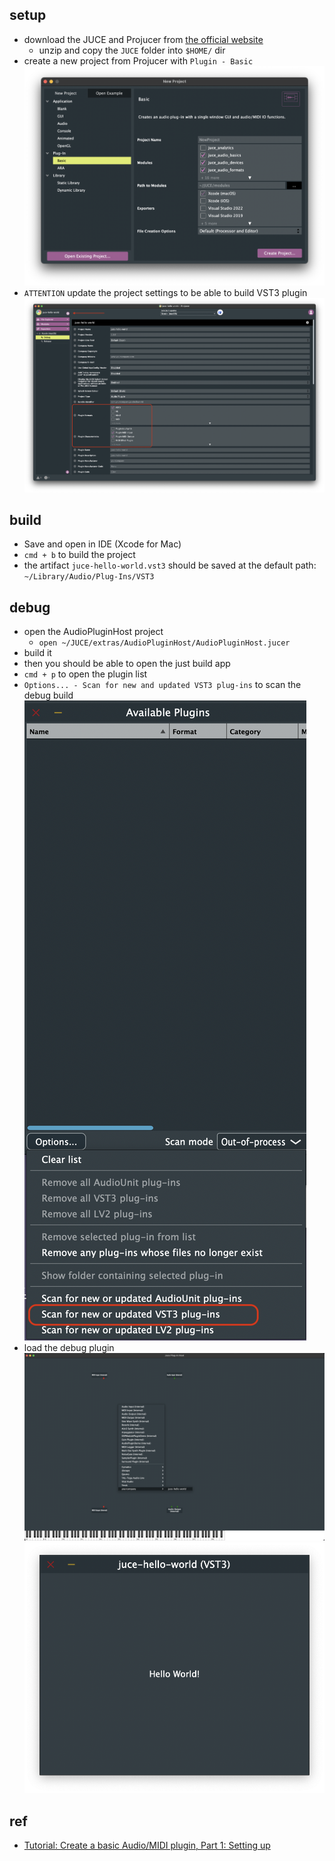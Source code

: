 ## setup

- download the JUCE and Projucer from [the official website](https://juce.com/download/)
  - unzip and copy the `JUCE` folder into `$HOME/` dir
- create a new project from Projucer with `Plugin - Basic`
  ![new project window](assets/new_project.png)
- `ATTENTION` update the project settings to be able to build VST3 plugin
  ![project settings](assets/project_setting.png)

## build

- Save and open in IDE (Xcode for Mac)
- `cmd + b` to build the project
- the artifact `juce-hello-world.vst3` should be saved at the default path: `~/Library/Audio/Plug-Ins/VST3`

## debug

- open the AudioPluginHost project
  - `open ~/JUCE/extras/AudioPluginHost/AudioPluginHost.jucer`
- build it
- then you should be able to open the just build app
- `cmd + p` to open the plugin list
- `Options... - Scan for new and updated VST3 plug-ins` to scan the debug build
  ![scan vst3](assets/scan_vst3.png)
- load the debug plugin
  ![load vst3](assets/load_vst3.png)
  ![hello world vst3](assets/hello_world_vst3.png)

## ref

- [Tutorial: Create a basic Audio/MIDI plugin, Part 1: Setting up](https://docs.juce.com/master/tutorial_create_projucer_basic_plugin.html)
